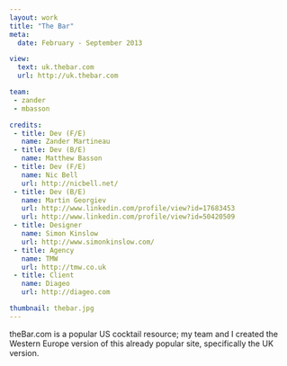 ```yaml
---
layout: work
title: "The Bar"
meta:
  date: February - September 2013

view:
  text: uk.thebar.com
  url: http://uk.thebar.com

team:
 - zander
 - mbasson

credits:
 - title: Dev (F/E)
   name: Zander Martineau
 - title: Dev (B/E)
   name: Matthew Basson
 - title: Dev (F/E)
   name: Nic Bell
   url: http://nicbell.net/
 - title: Dev (B/E)
   name: Martin Georgiev
   url: http://www.linkedin.com/profile/view?id=17683453
   url: http://www.linkedin.com/profile/view?id=50420509
 - title: Designer
   name: Simon Kinslow
   url: http://www.simonkinslow.com/
 - title: Agency
   name: TMW
   url: http://tmw.co.uk
 - title: Client
   name: Diageo
   url: http://diageo.com

thumbnail: thebar.jpg
---
```

theBar.com is a popular US cocktail resource; my team and I created the Western Europe version of this already popular site, specifically the UK version.